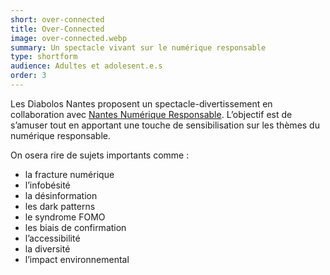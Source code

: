 ```yaml
---
short: over-connected
title: Over-Connected
image: over-connected.webp
summary: Un spectacle vivant sur le numérique responsable
type: shortform
audience: Adultes et adolesent.e.s
order: 3
---
```


Les Diabolos Nantes proposent un spectacle-divertissement en collaboration avec [Nantes Numérique Responsable](https://nantes-numerique-responsable.org/). L’objectif est de s’amuser tout en apportant une touche de sensibilisation sur les thèmes du numérique responsable.

On osera rire de sujets importants comme :

- la fracture numérique
- l’infobésité
- la désinformation
- les dark patterns
- le syndrome FOMO
- les biais de confirmation
- l’accessibilité
- la diversité
- l’impact environnemental
